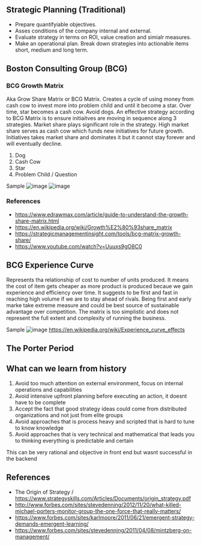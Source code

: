 ## Strategic Planning (Traditional)
- Prepare quantifyiable objectives.
- Asses conditions of the company internal and external.
- Evaluate strategy in terms on ROI, value creation and simialr measures.
- Make an operational plan. Break down strategies into actionable items short, medium and long term.

## Boston Consulting Group (BCG)

### BCG Growth Matrix
Aka Grow Share Matrix or BCG Matrix.  Creates a cycle of using money from cash cow to invest more into problem child and until it become a star. Over time, star becomes a cash cow. Avoid dogs. An effective strategy according to BCG Matrix is to ensure initiaitves are moving in sequence along 3 strategies. Market share plays significant role in the strategy. High market share serves as cash cow which funds new initiatives for future growth. Initiatives takes market share and dominates it but it cannot stay forever and will eventually decline.
1. Dog
2. Cash Cow
3. Star
4. Problem Child / Question

Sample
![image](https://github.com/user-attachments/assets/623f8d42-31d5-4c17-b1de-8d5598c6ed52)
![image](https://github.com/user-attachments/assets/2b98f304-5ed8-4a96-bf11-d35135a86f8a)

### References
- https://www.edrawmax.com/article/guide-to-understand-the-growth-share-matrix.html
- https://en.wikipedia.org/wiki/Growth%E2%80%93share_matrix
- https://strategicmanagementinsight.com/tools/bcg-matrix-growth-share/
- https://www.youtube.com/watch?v=Uuuxs9gO8C0

## BCG Experience Curve
Represents tha relationship of cost to number of units produced. It means the cost of item gets cheaper as more product is produced becaue we gain experience and efficiency over time. It suggests to be first and fast in reaching high volume if we are to stay ahead of rivals. Being first and early marke take extreme measure and could be best source of sustainable advantage over competition. The matrix is too simplistic and does not represent the full extent and complexity of running the business. 

Sample
![image](https://github.com/user-attachments/assets/65e5dfa9-2c57-4e10-8e3e-e19209092a65)
https://en.wikipedia.org/wiki/Experience_curve_effects

## The Porter Period

## What can we learn from history
1. Avoid too much attention on external environment, focus on internal operations and capabilities
2. Avoid intensive upfront planning before executing an action, it doesnt have to be complete
3. Accept the fact that good strategy ideas could come from distributed organizations and not just from elite groups
4. Avoid approaches that is process heavy and scripted that is hard to tune to know knowledge
5. Avoid approaches that is very technical and mathematical that leads you to thinking everything is predictable and certain

This can be very rational and objective in front end but wasnt successful in the backend

## References
- The Origin of Strategy / https://www.strategyskills.com/Articles/Documents/origin_strategy.pdf
- http://www.forbes.com/sites/stevedenning/2012/11/20/what-killed-michael-porters-monitor-group-the-one-force-that-really-matters/
- https://www.forbes.com/sites/karlmoore/2011/06/21/emergent-strategy-demands-emergent-learning/
- https://www.forbes.com/sites/stevedenning/2011/04/08/mintzberg-on-management/

